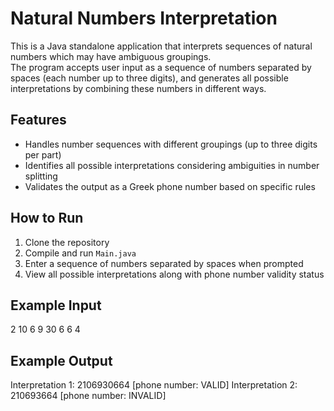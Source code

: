 # Natural Numbers Interpretation

This is a Java standalone application that interprets sequences of natural numbers which may have ambiguous groupings.  
The program accepts user input as a sequence of numbers separated by spaces (each number up to three digits), and generates all possible interpretations by combining these numbers in different ways.

## Features

- Handles number sequences with different groupings (up to three digits per part)  
- Identifies all possible interpretations considering ambiguities in number splitting  
- Validates the output as a Greek phone number based on specific rules  

## How to Run

1. Clone the repository  
2. Compile and run `Main.java`  
3. Enter a sequence of numbers separated by spaces when prompted  
4. View all possible interpretations along with phone number validity status  

## Example Input
2 10 6 9 30 6 6 4

## Example Output
Interpretation 1: 2106930664 [phone number: VALID]
Interpretation 2: 210693664 [phone number: INVALID]
